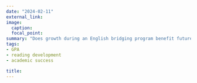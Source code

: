 ```yaml
---
date: "2024-02-11"
external_link: 
image:
  caption: 
  focal_point: 
summary: "Does growth during an English bridging program benefit future academic flourishing? In this study we found that change in reading speed of passages of text, measured using the eye-tracking methodology, was a significant predictor of grade point average up to 3 years after the completion of the bridging program. Larger gains in reading speed are linked to higher GPAs. This project was published in [Reading & Writing](https://link.springer.com/article/10.1007/s11145-024-10514-x)."
tags:
- GPA
- reading development
- academic success

title:
---
```


<br><br>
